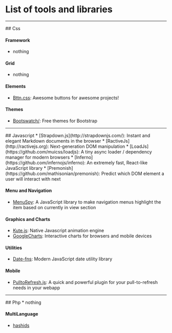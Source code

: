 # List of tools and libraries
<hr>
## Css

#### Framework
* nothing

#### Grid
* nothing

#### Elements
* [Bttn.css](https://bttn.surge.sh/): Awesome buttons for awesome projects!

#### Themes
* [Bootswatch/](http://bootswatch.com/): Free themes for Bootstrap

<hr>
## Javascript
* [Strapdown.js](http://strapdownjs.com/): Instant and elegant Markdown documents in the browser
* [RactiveJs](http://ractivejs.org): Next-generation DOM manipulation 
* [LoadJs](https://github.com/muicss/loadjs): A tiny async loader / dependency manager for modern browsers
* [Inferno](https://github.com/infernojs/inferno): An extremely fast, React-like JavaScript library
* [Premonish](https://github.com/mathisonian/premonish): Predict which DOM element a user will interact with next

#### Menu and Navigation
* [MenuSpy](https://github.com/lcdsantos/menuspy): A JavaScript library to make navigation menus highlight the item based on currently in view section

#### Graphics and Charts
* [Kute.js](http://thednp.github.io/kute.js): Native Javascript animation engine
* [GoogleCharts](https://developers.google.com/chart/): Interactive charts for browsers and mobile devices

#### Utilities
* [Date-fns](https://date-fns.org/): Modern JavaScript date utility library

#### Mobile
* [PulltoRefresh.js](https://www.boxfactura.com/pulltorefresh.js/): A quick and powerful plugin for your pull-to-refresh needs in your webapp

<hr>
## Php
* nothing

#### MultiLanguage
* [hashids](http://hashids.org/)
